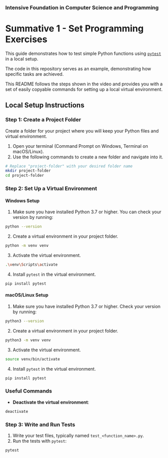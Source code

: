 ### Intensive Foundation in Computer Science and Programming
# Summative 1 - Set Programming Exercises

This guide demonstrates how to test simple Python functions using [`pytest`](https://docs.pytest.org/en/stable/contents.html) in a local setup.

The code in this repository serves as an example, demonstrating how specific tasks are achieved. 

This README follows the steps shown in the video and provides you with a set of easily copyable commands for setting up a local virtual environment.

## Local Setup Instructions

### Step 1: Create a Project Folder

Create a folder for your project where you will keep your Python files and virtual environment.

1. Open your terminal (Command Prompt on Windows, Terminal on macOS/Linux).
2. Use the following commands to create a new folder and navigate into it.

```bash
# Replace "project-folder" with your desired folder name
mkdir project-folder
cd project-folder
```

### Step 2: Set Up a Virtual Environment

#### Windows Setup

1. Make sure you have installed Python 3.7 or higher. You can check your version by running:

```bash
python --version
```


2. Create a virtual environment in your project folder.


```bash
python -m venv venv
```


3. Activate the virtual environment.

```bash
.\venv\Scripts\activate
```


4. Install `pytest` in the virtual environment.

```bash
pip install pytest
```


#### macOS/Linux Setup

1. Make sure you have installed Python 3.7 or higher. Check your version by running:

```bash
python3 --version
```


2. Create a virtual environment in your project folder.


```bash
python3 -m venv venv
```


3. Activate the virtual environment.

```bash
source venv/bin/activate
```


4. Install `pytest` in the virtual environment.

```bash
pip install pytest
```

### Useful Commands

- **Deactivate the virtual environment**:

```bash
deactivate
```


### Step 3: Write and Run Tests

1. Write your test files, typically named `test_<function_name>.py`.
2. Run the tests with `pytest`:

```bash
pytest
```
